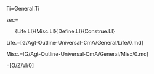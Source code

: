 Ti=General.Ti

sec=<ol>{Life.LI}{Misc.LI}{Define.LI}{Construe.LI}</ol>

Life.=[G/Agt-Outline-Universal-CmA/General/Life/0.md]

Misc.=[G/Agt-Outline-Universal-CmA/General/Misc/0.md]

=[G/Z/ol/0]
